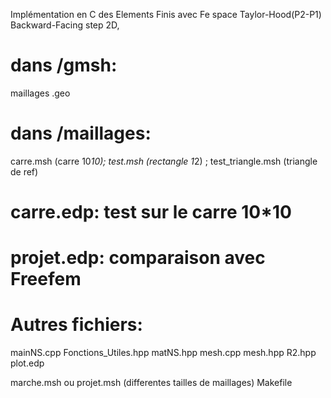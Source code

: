 Implémentation en C des Elements Finis avec Fe space Taylor-Hood(P2-P1)
Backward-Facing step 2D, 



# dans /gmsh:
maillages .geo

# dans /maillages:
carre.msh (carre 10*10); test.msh (rectangle 1*2) ; test_triangle.msh (triangle de ref)

# carre.edp: test sur le carre 10*10
# projet.edp: comparaison avec Freefem

# Autres fichiers:
mainNS.cpp
Fonctions_Utiles.hpp
matNS.hpp
mesh.cpp
mesh.hpp
R2.hpp
plot.edp

marche.msh ou projet.msh (differentes tailles de maillages)
Makefile 
